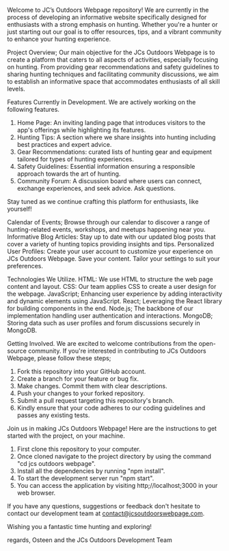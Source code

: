 Welcome to JC’s Outdoors Webpage repository! We are currently in the process of developing an informative website specifically designed for enthusiasts with a strong emphasis on hunting. Whether you're a hunter or just starting out our goal is to offer resources, tips, and a vibrant community to enhance your hunting experience.

Project Overview;
Our main objective for the JCs Outdoors Webpage is to create a platform that caters to all aspects of activities, especially focusing on hunting. From providing gear recommendations and safety guidelines to sharing hunting techniques and facilitating community discussions, we aim to establish an informative space that accommodates enthusiasts of all skill levels.

Features Currently in Development.
We are actively working on the following features.

1. Home Page: An inviting landing page that introduces visitors to the app's offerings while highlighting its features.
2. Hunting Tips: A section where we share insights into hunting including best practices and expert advice.
3. Gear Recommendations: curated lists of hunting gear and equipment tailored for types of hunting experiences.
4. Safety Guidelines: Essential information ensuring a responsible approach towards the art of hunting.
5. Community Forum: A discussion board where users can connect, exchange experiences, and seek advice. Ask questions.

Stay tuned as we continue crafting this platform for enthusiasts, like yourself! 

Calendar of Events; Browse through our calendar to discover a range of hunting-related events, workshops, and meetups happening near you.
Informative Blog Articles: Stay up to date with our updated blog posts that cover a variety of hunting topics providing insights and tips.
Personalized User Profiles: Create your user account to customize your experience on JCs Outdoors Webpage. Save your content. Tailor your settings to suit your preferences.

Technologies We Utilize.
 HTML: We use HTML to structure the web page content and layout.
 CSS: Our team applies CSS to create a user design for the webpage.
 JavaScript; Enhancing user experience by adding interactivity and dynamic elements using JavaScript.
 React; Leveraging the React library for building components in the end.
 Node.js; The backbone of our implementation handling user authentication and interactions.
 MongoDB; Storing data such as user profiles and forum discussions securely in MongoDB.

Getting Involved.
We are excited to welcome contributions from the open-source community. If you're interested in contributing to JCs Outdoors Webpage, please follow these steps;

1. Fork this repository into your GitHub account.
2. Create a branch for your feature or bug fix.
3. Make changes. Commit them with clear descriptions.
4. Push your changes to your forked repository.
5. Submit a pull request targeting this repository's branch.
6. Kindly ensure that your code adheres to our coding guidelines and passes any existing tests.

Join us in making JCs Outdoors Webpage!
Here are the instructions to get started with the project, on your machine.

1. First clone this repository to your computer.
2. Once cloned navigate to the project directory by using the command "cd jcs outdoors webpage".
3. Install all the dependencies by running "npm install".
4. To start the development server run "npm start".
5. You can access the application by visiting http;//localhost;3000 in your web browser.

If you have any questions, suggestions or feedback don't hesitate to contact our development team at contact@jcsoutdoorswebpage.com.

Wishing you a fantastic time hunting and exploring!

 regards,
Osteen and the JCs Outdoors Development Team
